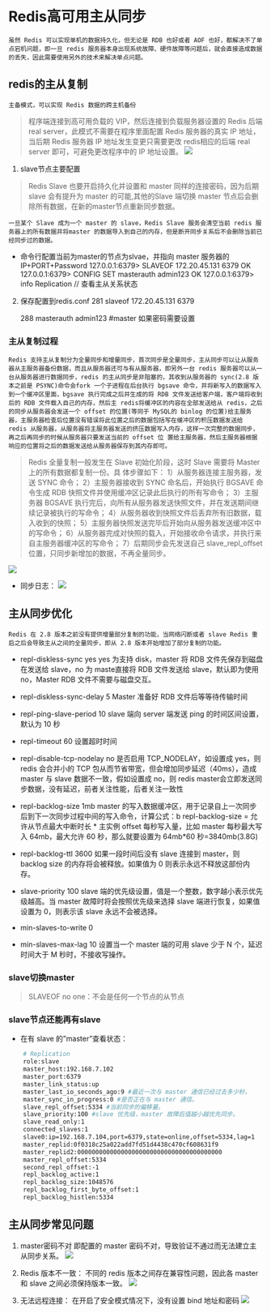 # Redis高可用主从同步
	虽然 Redis 可以实现单机的数据持久化，但无论是 RDB 也好或者 AOF 也好，都解决不了单点宕机问题，即一旦 redis 服务器本身出现系统故障、硬件故障等问题后，就会直接造成数据的丢失，因此需要使用另外的技术来解决单点问题。

## redis的主从复制
	主备模式，可以实现 Redis 数据的跨主机备份

> 程序端连接到高可用负载的 VIP，然后连接到负载服务器设置的 Redis 后端 real server，此模式不需要在程序里面配置 Redis 服务器的真实 IP 地址，当后期 Redis 服务器 IP 地址发生变更只需要更改 redis相应的后端 real server 即可，可避免更改程序中的 IP 地址设置。
> [![](images/redis1.png)](http://aishad.top/wordpress/wp-content/uploads/2019/06/redis1.png)

1. slave节点主要配置

> Redis Slave 也要开启持久化并设置和 master 同样的连接密码，因为后期 slave 会有提升为 master 的可能,其他的Slave 端切换 master 节点后会删除所有数据，在新的master节点重新同步数据。

	一旦某个 Slave 成为一个 master 的 slave，Redis Slave 服务会清空当前 redis 服务器上的所有数据并将master 的数据导入到自己的内存，但是断开同步关系后不会删除当前已经同步过的数据。

- 命令行配置当前为master的节点为slvae，并指向 master 服务器的 IP+PORT+Password
	127.0.0.1:6379> SLAVEOF 172.20.45.131 6379
	OK
	127.0.0.1:6379> CONFIG SET masterauth admin123
	OK
127.0.0.1:6379> info Replication  // 查看主从关系状态

2. 保存配置到redis.conf
	281 slaveof 172.20.45.131 6379

 	288 masterauth admin123 #master 如果密码需要设置

### 主从复制过程
	Redis 支持主从复制分为全量同步和增量同步，首次同步是全量同步，主从同步可以让从服务器从主服务器备份数据，而且从服务器还可与有从服务器，即另外一台 redis 服务器可以从一台从服务器进行数据同步，redis 的主从同步是非阻塞的，其收到从服务器的 sync(2.8 版本之前是 PSYNC)命令会fork 一个子进程在后台执行 bgsave 命令，并将新写入的数据写入到一个缓冲区里面，bgsave 执行完成之后并生成的将 RDB 文件发送给客户端，客户端将收到后的 RDB 文件载入自己的内存，然后主 redis将缓冲区的内容在全部发送给从 redis，之后的同步从服务器会发送一个 offset 的位置(等同于 MySQL的 binlog 的位置)给主服务器，主服务器检查后位置没有错误将此位置之后的数据包括写在缓冲区的积压数据发送给 redis 从服务器，从服务器将主服务器发送的挤压数据写入内存，这样一次完整的数据同步，再之后再同步的时候从服务器只要发送当前的 offset 位 置给主服务器，然后主服务器根据响应的位置将之后的数据发送给从服务器保存到其内存即可。

> Redis 全量复制一般发生在 Slave 初始化阶段，这时 Slave 需要将 Master 上的所有数据都复制一份。具
> 体步骤如下：
> 1）从服务器连接主服务器，发送 SYNC 命令；
> 2）主服务器接收到 SYNC 命名后，开始执行 BGSAVE 命令生成 RDB 快照文件并使用缓冲区记录此后执行的所有写命令；
> 3）主服务器 BGSAVE 执行完后，向所有从服务器发送快照文件，并在发送期间继续记录被执行的写命令；
> 4）从服务器收到快照文件后丢弃所有旧数据，载入收到的快照；
> 5）主服务器快照发送完毕后开始向从服务器发送缓冲区中的写命令；
> 6）从服务器完成对快照的载入，开始接收命令请求，并执行来自主服务器缓冲区的写命令；
> 7）后期同步会先发送自己 slave_repl_offset 位置，只同步新增加的数据，不再全量同步。

[![](images/slave.png)](http://aishad.top/wordpress/wp-content/uploads/2019/06/slave.png)

- 同步日志：
[![](images/slave2.png)](http://aishad.top/wordpress/wp-content/uploads/2019/06/slave2.png)

## 主从同步优化
	Redis 在 2.8 版本之前没有提供增量部分复制的功能，当网络闪断或者 slave Redis 重启之后会导致主从之间的全量同步，即从 2.8 版本开始增加了部分复制的功能。

- repl-diskless-sync yes
	yes 为支持 disk，master 将 RDB 文件先保存到磁盘在发送给 slave，no 为 maste直接将 RDB 文件发送给 slave，默认即为使用 no，Master RDB 文件不需要与磁盘交互。

- repl-diskless-sync-delay 5
	Master 准备好 RDB 文件后等等待传输时间

- repl-ping-slave-period 10
	slave 端向 server 端发送 ping 的时间区间设置，默认为 10 秒

- repl-timeout 60 
	设置超时时间

- repl-disable-tcp-nodelay no
	是否启用 TCP_NODELAY，如设置成 yes，则 redis 会合并小的 TCP 包从而节省带宽，但会增加同步延迟（40ms），造成 master 与 slave 数据不一致，假如设置成 no，则 redis master会立即发送同步数据，没有延迟，前者关注性能，后者关注一致性

- repl-backlog-size 1mb
	master 的写入数据缓冲区，用于记录自上一次同步后到下一次同步过程中间的写入命令，计算公式：b repl-backlog-size = 允许从节点最大中断时长 * 主实例 offset 每秒写入量，比如 master 每秒最大写入 64mb，最大允许 60 秒，那么就要设置为 64mb*60 秒=3840mb(3.8G)

- repl-backlog-ttl 3600
	如果一段时间后没有 slave 连接到 master，则 backlog size 的内存将会被释放。如果值为 0 则表示永远不释放这部份内存。

- slave-priority 100 
	slave 端的优先级设置，值是一个整数，数字越小表示优先级越高。当 master 故障时将会按照优先级来选择 slave 端进行恢复，如果值设置为 0，则表示该 slave 永远不会被选择。

- min-slaves-to-write 0

- min-slaves-max-lag 10
	设置当一个 master 端的可用 slave 少于 N 个，延迟时间大于 M 秒时，不接收写操作。

### slave切换master

> SLAVEOF no one：不会是任何一个节点的从节点

### slave节点还能再有slave

- 在有 slave 的”master”查看状态：
```bash
	# Replication
	role:slave
	master_host:192.168.7.102
	master_port:6379
	master_link_status:up
	master_last_io_seconds_ago:9 #最近一次与 master 通信已经过去多少秒。
	master_sync_in_progress:0 #是否正在与 master 通信。
	slave_repl_offset:5334 #当前同步的偏移量。
	slave_priority:100 #slave 优先级，master 故障后值越小越优先同步。
	slave_read_only:1
	connected_slaves:1
	slave0:ip=192.168.7.104,port=6379,state=online,offset=5334,lag=1
	master_replid:0f0318c25a022add7fd51d4438c470cf608631f9
	master_replid2:0000000000000000000000000000000000000000
	master_repl_offset:5334
	second_repl_offset:-1
	repl_backlog_active:1
	repl_backlog_size:1048576
	repl_backlog_first_byte_offset:1
	repl_backlog_histlen:5334
```
## 主从同步常见问题

1. master密码不对
	即配置的 master 密码不对，导致验证不通过而无法建立主从同步关系。
[![](images/err3.png)](http://aishad.top/wordpress/wp-content/uploads/2019/06/err3.png)

2. Redis 版本不一致：
	不同的 redis 版本之间存在兼容性问题，因此各 master 和 slave 之间必须保持版本一致。
[![](images/err1.png)](http://aishad.top/wordpress/wp-content/uploads/2019/06/err1.png)

3. 无法远程连接：
	在开启了安全模式情况下，没有设置 bind 地址和密码
[![](images/err2.png)](http://aishad.top/wordpress/wp-content/uploads/2019/06/err2.png)